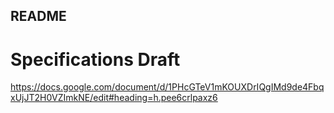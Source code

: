 ## README

# Specifications Draft
https://docs.google.com/document/d/1PHcGTeV1mKOUXDrIQgIMd9de4FbqxUjJT2H0VZImkNE/edit#heading=h.pee6crlpaxz6


